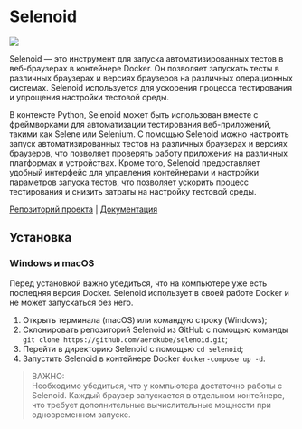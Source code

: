 # Selenoid

![](https://raw.githubusercontent.com/qa-guru/knowledge-base/main/img/tools-java/Selenoid/selenoid-banner-1.jpg)

Selenoid — это инструмент для запуска автоматизированных тестов в веб-браузерах в контейнере Docker. Он позволяет запускать тесты в различных браузерах и версиях браузеров на различных операционных системах. Selenoid используется для ускорения процесса тестирования и упрощения настройки тестовой среды.

В контексте Python, Selenoid может быть использован вместе с фреймворками для автоматизации тестирования веб-приложений, такими как Selene или Selenium. С помощью Selenoid можно настроить запуск автоматизированных тестов на различных браузерах и версиях браузеров, что позволяет проверять работу приложения на различных платформах и устройствах. Кроме того, Selenoid предоставляет удобный интерфейс для управления контейнерами и настройки параметров запуска тестов, что позволяет ускорить процесс тестирования и снизить затраты на настройку тестовой среды.

[Репозиторий проекта](https://github.com/aerokube/selenoid) | [Документация](https://aerokube.com/selenoid/latest/)

## Установка

### Windows и macOS
Перед установкой важно убедиться, что на компьютере уже есть последняя версия Docker. Selenoid использует в своей работе Docker и не может запускаться без него.

1. Открыть терминала (macOS) или командую строку (Windows);
2. Склонировать репозиторий Selenoid из GitHub с помощью команды `git clone https://github.com/aerokube/selenoid.git`;
3. Перейти в директорию Selenoid с помощью `cd selenoid`;
4. Запустить Selenoid в контейнере Docker `docker-compose up -d`.

> ВАЖНО:   
Необходимо убедиться, что у компьютера достаточно работы с Selenoid. Каждый браузер запускается в отдельном контейнере, что требует дополнительные вычислительные мощности при одновременном запуске.
